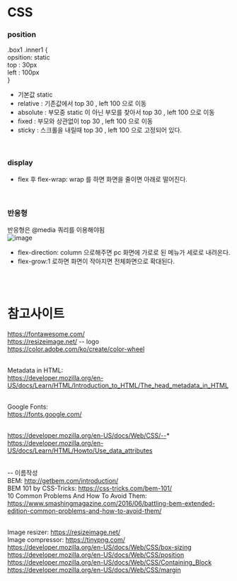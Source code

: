 # CSS

### position
.box1 .inner1 {<br />
opsition: static<br />
top : 30px <br />
left : 100px <br />
}<br />
- 기본값 static <br />
- relative : 기존값에서 top 30 , left 100 으로 이동  <br />
- absolute : 부모중 static 이 아닌 부모를 찾아서 top 30 , left 100 으로 이동  <br />
- fixed : 부모와 상관없이 top 30 , left 100 으로 이동 <br />
- sticky : 스크롤을 내릴때 top 30 , left 100 으로 고정되어 있다. <br />
<br />

### display <br />
- flex 후 flex-wrap: wrap 를 하면 화면을 줄이면 아래로 떨어진다. <br />
<br />

### 반응형 <br />
반응형은 @media 쿼리를 이용해야됨 <br />
![image](https://user-images.githubusercontent.com/6093105/230565826-49fc977a-3ea3-490d-ab6a-87560383e6c8.png)
<br />
- flex-direction: column 으로해주면 pc 화면에 가로로 된 메뉴가 세로로 내려온다. <br />
- flex-grow:1 로하면 화면이 작아지면 전체화면으로 확대된다.
<br />
<br /> 

# 참고사이트
https://fontawesome.com/ <br />
https://resizeimage.net/	-- logo <br />
https://color.adobe.com/ko/create/color-wheel <br /><br />

Metadata in HTML: <br />
https://developer.mozilla.org/en-US/docs/Learn/HTML/Introduction_to_HTML/The_head_metadata_in_HTML
<br /><br />

Google Fonts: <br />
https://fonts.google.com/
<br /><br />

https://developer.mozilla.org/en-US/docs/Web/CSS/--*
<br />
https://developer.mozilla.org/en-US/docs/Learn/HTML/Howto/Use_data_attributes
<br />
<br />

-- 이름작성 <br />
BEM: http://getbem.com/introduction/ <br />
BEM 101 by CSS-Tricks: https://css-tricks.com/bem-101/ <br />
10 Common Problems And How To Avoid Them: <br />
https://www.smashingmagazine.com/2016/06/battling-bem-extended-edition-common-problems-and-how-to-avoid-them/ 
<br /><br />

Image resizer: https://resizeimage.net/ <br />
Image compressor: https://tinypng.com/ <br />
https://developer.mozilla.org/en-US/docs/Web/CSS/box-sizing <br />
https://developer.mozilla.org/en-US/docs/Web/CSS/position <br />
https://developer.mozilla.org/en-US/docs/Web/CSS/Containing_Block <br />
https://developer.mozilla.org/en-US/docs/Web/CSS/margin <br />

